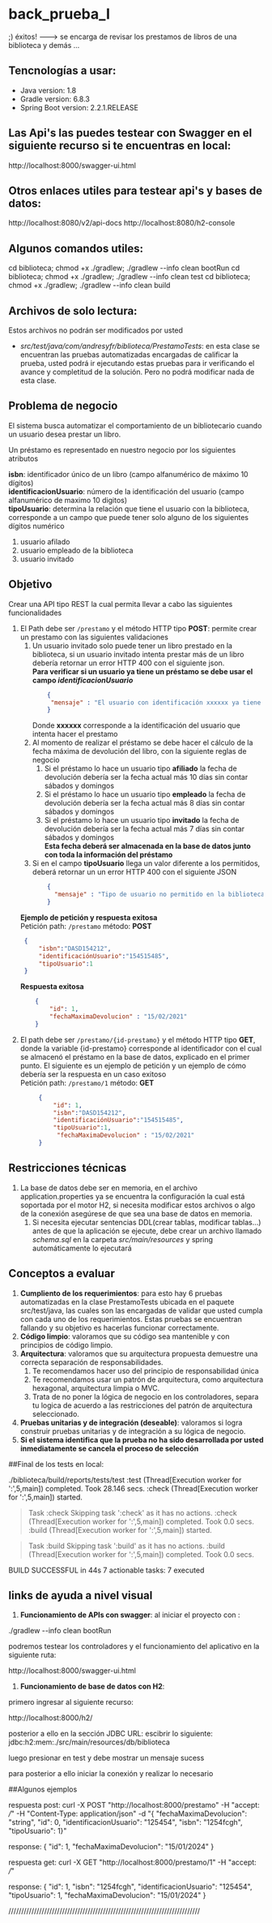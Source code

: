 # back_prueba_I
;) éxitos! ---> se encarga de revisar los prestamos de libros de una biblioteca y demás ...

## Tencnologías a usar:
- Java version: 1.8
- Gradle version: 6.8.3
- Spring Boot version: 2.2.1.RELEASE

## Las Api's las puedes testear con Swagger en el siguiente recurso si te encuentras en local:
http://localhost:8000/swagger-ui.html

## Otros enlaces utiles para testear api's y bases de datos:
http://localhost:8080/v2/api-docs
http://localhost:8080/h2-console

## Algunos comandos utiles:
cd biblioteca; chmod +x ./gradlew; ./gradlew --info clean bootRun
cd biblioteca; chmod +x ./gradlew; ./gradlew --info clean test
cd biblioteca; chmod +x ./gradlew; ./gradlew --info clean build

## Archivos de solo lectura:
Estos archivos no podrán ser modificados por usted
- _src/test/java/com/andresyfr/biblioteca/PrestamoTests_: en esta clase se encuentran las pruebas automatizadas encargadas de calificar la prueba, usted podrá ir ejecutando estas pruebas para ir verificando el avance y completitud de la solución. Pero no podrá modificar nada de esta clase.

## Problema de negocio
El sistema busca automatizar el comportamiento de un bibliotecario cuando un usuario
desea prestar un libro.

Un préstamo es representado en nuestro negocio por los siguientes atributos

**isbn**: identificador único de un libro (campo alfanumérico de máximo 10 dígitos)  
**identificacionUsuario**: número de la identificación del usuario (campo alfanumérico de maximo 10 digitos)  
**tipoUsuario**: determina la relación que tiene el usuario con la biblioteca, corresponde a un campo que puede tener solo alguno de los siguientes dígitos numérico  
1. usuario afilado
2. usuario empleado de la biblioteca
3. usuario invitado

## Objetivo
Crear una API tipo REST la cual permita llevar a cabo las siguientes funcionalidades
1. El Path debe ser `/prestamo`  y el método HTTP tipo **POST**: permite crear un prestamo con las siguientes validaciones
    1. Un usuario invitado solo puede tener un libro prestado en la biblioteca, si un usuario invitado intenta prestar más de un libro debería retornar un error HTTP 400 con el siguiente json.  
       **Para verificar si un usuario ya tiene un préstamo se debe usar el campo _identificacionUsuario_**
        ```json
            {
             "mensaje" : "El usuario con identificación xxxxxx ya tiene un libro prestado por lo cual no se le puede realizar otro préstamo"
            }
        ```       
       Donde **xxxxxx** corresponde a la identificación del usuario que intenta hacer el prestamo
    2. Al momento de realizar el préstamo se debe hacer el cálculo de la fecha máxima de devolución del libro, con la siguiente reglas de negocio
        1. Si el préstamo lo hace un usuario tipo **afiliado** la fecha de devolución debería ser la fecha actual más 10 días sin contar sábados y domingos
        2. Si el préstamo lo hace un usuario tipo **empleado** la fecha de devolución debería ser la fecha actual más 8 días sin contar sábados y domingos
        3. Si el préstamo lo hace un usuario tipo **invitado** la fecha de devolución debería ser la fecha actual más 7 días sin contar sábados y domingos  
        **Esta fecha deberá ser almacenada en la base de datos junto con toda la información del préstamo**
   3. Si en el campo **tipoUsuario** llega un valor diferente a los permitidos, deberá retornar un un error HTTP 400 con el siguiente JSON
        ```json
            {
              "mensaje" : "Tipo de usuario no permitido en la biblioteca"
            }
        ```
   **Ejemplo de petición y respuesta exitosa**  
   Petición  path: `/prestamo` método: **POST**
   ```json
    {
        "isbn":"DASD154212",
        "identificaciónUsuario":"154515485",
        "tipoUsuario":1
    }
    ```
   **Respuesta exitosa**
    ```json
        {
            "id": 1,
            "fechaMaximaDevolucion" : "15/02/2021"
        }
    ```
2. El path debe ser `/prestamo/{id-prestamo}` y el método HTTP tipo **GET**, donde la variable  {id-prestamo} corresponde al identificador con el cual se almacenó el préstamo en la base de datos, explicado en el primer punto.
   El siguiente es un ejemplo de petición y un ejemplo de cómo debería ser la respuesta en un caso exitoso  
   Petición  path: `/prestamo/1` método: **GET**
   ```json
        {
            "id": 1,	
            "isbn":"DASD154212",
            "identificaciónUsuario":"154515485",
            "tipoUsuario":1,
             "fechaMaximaDevolucion" : "15/02/2021"
        }
    ```
## Restricciones técnicas
1. La base de datos debe ser en memoria, en el archivo application.properties ya se encuentra la configuración la cual está soportada por el motor H2, si necesita modificar estos archivos o algo de la conexión asegúrese de que sea una base de datos en memoria.
    1. Si necesita ejecutar sentencias DDL(crear tablas, modificar tablas...) antes de que la aplicación se ejecute, debe crear un archivo llamado _schema.sql_ en la carpeta _src/main/resources_ y spring automáticamente lo ejecutará

## Conceptos a evaluar
1. **Cumpliento de los requerimientos**: para esto hay 6 pruebas automatizadas en la clase PrestamoTests ubicada en el paquete src/test/java, las cuales son las encargadas de validar que usted cumpla con cada uno de los requerimientos. Estas pruebas se encuentran fallando y su objetivo es hacerlas funcionar correctamente.  
2. **Código limpio**: valoramos que su código sea mantenible y con principios de código limpio.  
3. **Arquitectura**: valoramos que su arquitectura propuesta demuestre una correcta separación de responsabilidades.
   1. Te recomendamos hacer uso del principio de responsabilidad única
   2. Te recomendamos usar un patrón de arquitectura, como arquitectura hexagonal, arquitectura limpia o MVC.
   3. Trata de no poner la lógica de negocio en los controladores, separa tu logica de acuerdo a las restricciones del patrón de arquitectura seleccionado.
4. **Pruebas unitarias y de integración (deseable)**: valoramos si logra construir pruebas unitarias y de integración a su lógica de negocio.
5. **Si el sistema identifica que la prueba no ha sido desarrollada por usted inmediatamente se cancela el proceso de selección**
           
##Final de los tests en local:

./biblioteca/build/reports/tests/test
:test (Thread[Execution worker for ':',5,main]) completed. Took 28.146 secs.
:check (Thread[Execution worker for ':',5,main]) started.

> Task :check
Skipping task ':check' as it has no actions.
:check (Thread[Execution worker for ':',5,main]) completed. Took 0.0 secs.
:build (Thread[Execution worker for ':',5,main]) started.

> Task :build
Skipping task ':build' as it has no actions.
:build (Thread[Execution worker for ':',5,main]) completed. Took 0.0 secs.

BUILD SUCCESSFUL in 44s
7 actionable tasks: 7 executed

## links de ayuda a nivel visual

1. **Funcionamiento de APIs con swagger**:
al iniciar el proyecto con :

./gradlew --info clean bootRun

podremos testear los controladores y el
funcionamiento del aplicativo en la siguiente ruta:

http://localhost:8000/swagger-ui.html

1. **Funcionamiento de base de datos con H2**:

primero ingresar al siguiente recurso:

http://localhost:8000/h2/

posterior a ello en la sección JDBC URL:
escibrir lo siguiente:
jdbc:h2:mem:./src/main/resources/db/biblioteca

luego presionar en test y debe mostrar un mensaje sucess

para posterior a ello iniciar la conexión y realizar lo necesario

##Algunos ejemplos

respuesta post:
curl -X POST "http://localhost:8000/prestamo" -H  "accept: */*" -H  "Content-Type: application/json" -d "{  \"fechaMaximaDevolucion\": \"string\",  \"id\": 0,  \"identificacionUsuario\": \"125454\",  \"isbn\": \"1254fcgh\",  \"tipoUsuario\": 1}"

response:
{
  "id": 1,
  "fechaMaximaDevolucion": "15/01/2024"
}

respuesta get:
curl -X GET "http://localhost:8000/prestamo/1" -H  "accept: */*"

response:
{
  "id": 1,
  "isbn": "1254fcgh",
  "identificacionUsuario": "125454",
  "tipoUsuario": 1,
  "fechaMaximaDevolucion": "15/01/2024"
}

///////////////////////////////////////////////////////////////////////////
